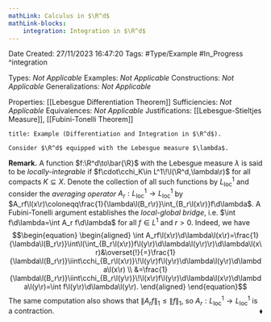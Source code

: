 ```yaml
---
mathLink: Calculus in $\R^d$
mathLink-blocks:
    integration: Integration in $\R^d$
---
```


<div class="topSpace"></div>

Date Created: 27/11/2023 16:47:20
Tags: #Type/Example #In_Progress
^integration

Types: <i>Not Applicable</i>
Examples: <i>Not Applicable</i>
Constructions: <i>Not Applicable</i>
Generalizations: <i>Not Applicable</i>

Properties: [[Lebesgue Differentiation Theorem]]
Sufficiencies: <i>Not Applicable</i>
Equivalences: <i>Not Applicable</i>
Justifications: [[Lebesgue-Stieltjes Measure]], [[Fubini-Tonelli Theorem]]

``` ad-Example
title: Example (Differentiation and Integration in $\R^d$).

Consider $\R^d$ equipped with the Lebesgue measure $\lambda$.

```

<b>Remark.</b> A function $f:\R^d\to\bar{\R}$ with the Lebesgue measure $\lambda$ is said to be <i>locally-integrable</i> if $f\cdot\cchi_K\in L^1\!\l(\R^d,\lambda\r)$ for all compacts $K\subseteq X$. Denote the collection of all such functions by $L^1_\textrm{loc}$ and consider the <i>averaging operator</i> $A_r:L^1_\textrm{loc}\to L^1_\textrm{loc}$ by $A_rf\l(x\r)\coloneqq\frac{1}{\lambda\l(B_r\r)}\int_{B_r\l(x\r)}f\d\lambda$. A Fubini-Tonelli argument establishes the <i>local-global bridge</i>, i.e. $\int f\d\lambda=\int A_r f\d\lambda$ for all $f\in L^1$ and $r>0$. Indeed, we have
$$\begin{equation}
    \begin{aligned}
        \int A_rf\l(x\r)\d\lambda\l(x\r)=\frac{1}{\lambda\l(B_r\r)}\int\l(\int_{B_r\l(x\r)}f\l(y\r)\d\lambda\l(y\r)\r)\d\lambda\l(x\r)&\overset{!}{=}\frac{1}{\lambda\l(B_r\r)}\iint\cchi_{B_r\l(x\r)}\!\l(y\r)f\l(y\r)\d\lambda\l(y\r)\d\lambda\l(x\r) \\
        &=\frac{1}{\lambda\l(B_r\r)}\iint\cchi_{B_r\l(y\r)}\!\l(x\r)f\l(y\r)\d\lambda\l(x\r)\d\lambda\l(y\r)=\int f\l(y\r)\d\lambda\l(y\r).
    \end{aligned}
\end{equation}$$
The same computation also shows that $\|A_rf\|_1\leq\|f\|_1$, so $A_r:L^1_\textrm{loc}\to L^1_\textrm{loc}$ is a contraction.<span style="float:right;">$\blacklozenge$</span>
